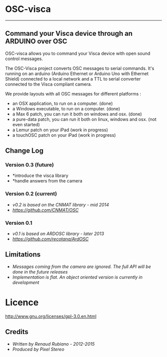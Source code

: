 # OSC-visca
---
## Command your Visca device through an ARDUINO over OSC

OSC-visca allows you to command your Visca device with open sound control messages.

The OSC-Visca project converts OSC messages to serial commands.
It's running on an arduino (Arduino Ethernet or Arduino Uno with Ethernet Shield) connected to a local network and a TTL to serial converter connected to the Visca compliant camera.

We provide layouts with all OSC messages for different platforms : 
*	an OSX application, to run on a computer. (done)
*	a Windows executable, to run on a computer. (done)
*	a Max 6 patch, you can run it both on windows and osx. (done)
*	a pure-data patch, you can run it both on linux, windows and osx. (not even started)
*	a Lemur patch on your iPad (work in progress)
*	a touchOSC patch on your iPad (work in progress)

 
## Change Log
### Version 0.3 (future)
* *introduce the visca library
* *handle answers from the camera

### Version 0.2 (current)
* *v0.2 is based on the CNMAT library - mid 2014*
* *https://github.com/CNMAT/OSC*

### Version 0.1 
* *v0.1 is based on ARDOSC library - later 2013*
* *https://github.com/recotana/ArdOSC*

## Limitations 
* *Messages coming from the camera are ignored. The full API will be done in the future releases*
* *Implementation is flat. An object oriented version is currently in development*

# Licence
http://www.gnu.org/licenses/gpl-3.0.en.html

## Credits
* *Written by Renaud Rubiano - 2012-2015*
* *Produced by Pixel Stereo*


